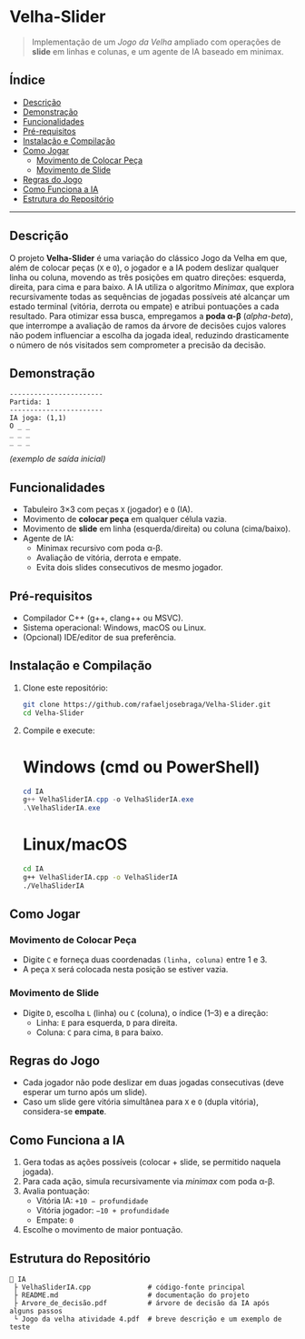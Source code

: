 # Velha-Slider

> Implementação de um _Jogo da Velha_ ampliado com operações de **slide** em linhas e colunas, e um agente de IA baseado em minimax.

## Índice

- [Descrição](#descrição)  
- [Demonstração](#demonstração)  
- [Funcionalidades](#funcionalidades)  
- [Pré-requisitos](#pré-requisitos)  
- [Instalação e Compilação](#instalação-e-compilação)  
- [Como Jogar](#como-jogar)  
  - [Movimento de Colocar Peça](#movimento-de-colocar-peça)  
  - [Movimento de Slide](#movimento-de-slide)  
- [Regras do Jogo](#regras-do-jogo)  
- [Como Funciona a IA](#como-funciona-a-ia)  
- [Estrutura do Repositório](#estrutura-do-repositório)  

---

## Descrição

O projeto **Velha-Slider** é uma variação do clássico Jogo da Velha em que, além de colocar peças (`X` e `O`), o jogador e a IA podem deslizar qualquer linha ou coluna, movendo as três posições em quatro direções: esquerda, direita, para cima e para baixo. A IA utiliza o algoritmo _Minimax_, que explora recursivamente todas as sequências de jogadas possíveis até alcançar um estado terminal (vitória, derrota ou empate) e atribui pontuações a cada resultado. Para otimizar essa busca, empregamos a **poda α-β** (_alpha-beta_), que interrompe a avaliação de ramos da árvore de decisões cujos valores não podem influenciar a escolha da jogada ideal, reduzindo drasticamente o número de nós visitados sem comprometer a precisão da decisão.

## Demonstração

```
-----------------------
Partida: 1
-----------------------
IA joga: (1,1)
O _ _
_ _ _
_ _ _
```
*(exemplo de saída inicial)*

## Funcionalidades

- Tabuleiro 3×3 com peças `X` (jogador) e `O` (IA).  
- Movimento de **colocar peça** em qualquer célula vazia.  
- Movimento de **slide** em linha (esquerda/direita) ou coluna (cima/baixo).  
- Agente de IA:
  - Minimax recursivo com poda α-β.  
  - Avaliação de vitória, derrota e empate.  
  - Evita dois slides consecutivos de mesmo jogador.  

## Pré-requisitos

- Compilador C++ (g++, clang++ ou MSVC).  
- Sistema operacional: Windows, macOS ou Linux.  
- (Opcional) IDE/editor de sua preferência.

## Instalação e Compilação

1. Clone este repositório:
   ```bash
   git clone https://github.com/rafaeljosebraga/Velha-Slider.git
   cd Velha-Slider
   ```
2. Compile e execute:

   # Windows (cmd ou PowerShell)
   ```powershell
   cd IA
   g++ VelhaSliderIA.cpp -o VelhaSliderIA.exe
   .\VelhaSliderIA.exe
   ```
   # Linux/macOS
   ```bash
   cd IA
   g++ VelhaSliderIA.cpp -o VelhaSliderIA
   ./VelhaSliderIA
   ```

## Como Jogar

### Movimento de Colocar Peça

- Digite `C` e forneça duas coordenadas `(linha, coluna)` entre 1 e 3.
- A peça `X` será colocada nesta posição se estiver vazia.

### Movimento de Slide

- Digite `D`, escolha `L` (linha) ou `C` (coluna), o índice (1–3) e a direção:
  - Linha: `E` para esquerda, `D` para direita.  
  - Coluna: `C` para cima, `B` para baixo.  

## Regras do Jogo

- Cada jogador não pode deslizar em duas jogadas consecutivas (deve esperar um turno após um slide).  
- Caso um slide gere vitória simultânea para `X` e `O` (dupla vitória), considera-se **empate**.  

## Como Funciona a IA

1. Gera todas as ações possíveis (colocar + slide, se permitido naquela jogada).  
2. Para cada ação, simula recursivamente via _minimax_ com poda α-β.  
3. Avalia pontuação:
   - Vitória IA: `+10 − profundidade`  
   - Vitória jogador: `−10 + profundidade`  
   - Empate: `0`  
4. Escolhe o movimento de maior pontuação.

## Estrutura do Repositório

```
📁 IA
 ├ VelhaSliderIA.cpp              # código-fonte principal
 ├ README.md                      # documentação do projeto
 ├ Arvore_de_decisão.pdf          # árvore de decisão da IA após alguns passos
 └ Jogo da velha atividade 4.pdf  # breve descrição e um exemplo de teste
```